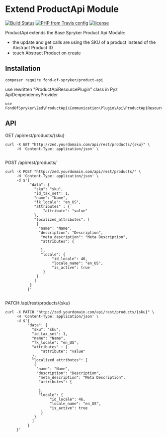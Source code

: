 # Extend ProductApi Module
[![Build Status](https://travis-ci.org/fond-of/spryker-product-api.svg?branch=master)](https://travis-ci.org/fond-of/spryker-product-api)
[![PHP from Travis config](https://img.shields.io/travis/php-v/symfony/symfony.svg)](https://php.net/)
[![license](https://img.shields.io/github/license/mashape/apistatus.svg)](https://packagist.org/packages/fond-of-spryker/product-api)

ProductApi extends the Base Spryker Product Api Module:
 * the update and get calls  are using the SKU of a product instead of the Abstract Product ID 
 * touch Abstract Product on create



## Installation

```
composer require fond-of-spryker/product-api
```

use rewritten "ProductApiResourcePlugin" class in Pyz ApiDenpendencyProvider
```
use FondOfSpryker\Zed\ProductApi\Communication\Plugin\Api\ProductApiResourcePlugin;
```



## API

GET /api/rest/products/{sku}

```
curl -X GET "http://zed.yourdomain.com/api/rest/products/{sku}" \
     -H 'Content-Type: application/json' \
     
```
POST /api/rest/products/
```
curl -X POST "http://zed.yourdomain.com/api/rest/products/" \
     -H 'Content-Type: application/json' \
     -d $'{
           "data": {
             "sku": "sku",
             "id_tax_set": 1,
             "name": "Name",
             "fk_locale": "en_US",
             "attributes" : {
                 "attribute": "value"
             },
             "localized_attributes": [
              {
               "name": "Name",
               "description": "Description",
                "meta_description": "Meta Description",
                "attributes": {
                 
                },
                "locale": {
                     "id_locale": 46,
                     "locale_name": "en_US",
                     "is_active": true
                 }
              }
             ]       
           }
          }'
     
```

PATCH /api/rest/products/{sku}

```
curl -X PATCH "http://zed.yourdomain.com/api/rest/products/{sku}" \
     -H 'Content-Type: application/json' \
     -d $'{
          "data": {
            "sku": "sku",
            "id_tax_set": 1,
            "name": "Name",
            "fk_locale": "en_US",
            "attributes" : {
                "attribute": "value"
            },
            "localized_attributes": [
             {
              "name": "Name",
              "description": "Description",
               "meta_description": "Meta Description",
               "attributes": {
                
               },
               "locale": {
                    "id_locale": 46,
                    "locale_name": "en_US",
                    "is_active": true
                }
             }
            ]       
          }
     }'
     
```

